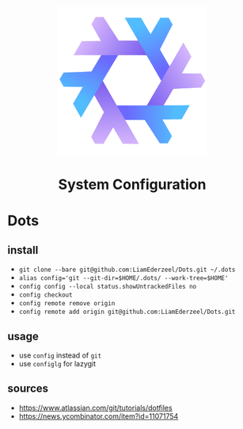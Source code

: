 <div align="center"><img src="assets/nixos-logo.png" width="300px"></div>
<h1 align="center">System Configuration</h1>

# Dots

## install

- `git clone --bare git@github.com:LiamEderzeel/Dots.git ~/.dots`
- `alias config='git --git-dir=$HOME/.dots/ --work-tree=$HOME'`
- `config config --local status.showUntrackedFiles no `
- `config checkout`
- `config remote remove origin`
- `config remote add origin git@github.com:LiamEderzeel/Dots.git`

## usage

- use `config` instead of `git`
- use `configlg` for lazygit

## sources

- https://www.atlassian.com/git/tutorials/dotfiles
- https://news.ycombinator.com/item?id=11071754
